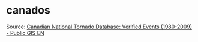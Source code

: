 # canados

Source: [Canadian National Tornado Database: Verified Events (1980-2009) - Public GIS EN](https://open.canada.ca/data/en/dataset/fd3355a7-ae34-4df7-b477-07306182db69)
